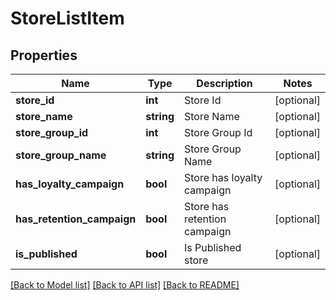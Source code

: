 # StoreListItem

## Properties
Name | Type | Description | Notes
------------ | ------------- | ------------- | -------------
**store_id** | **int** | Store Id | [optional] 
**store_name** | **string** | Store Name | [optional] 
**store_group_id** | **int** | Store Group Id | [optional] 
**store_group_name** | **string** | Store Group Name | [optional] 
**has_loyalty_campaign** | **bool** | Store has loyalty campaign | [optional] 
**has_retention_campaign** | **bool** | Store has retention campaign | [optional] 
**is_published** | **bool** | Is Published store | [optional] 

[[Back to Model list]](../README.md#documentation-for-models) [[Back to API list]](../README.md#documentation-for-api-endpoints) [[Back to README]](../README.md)


